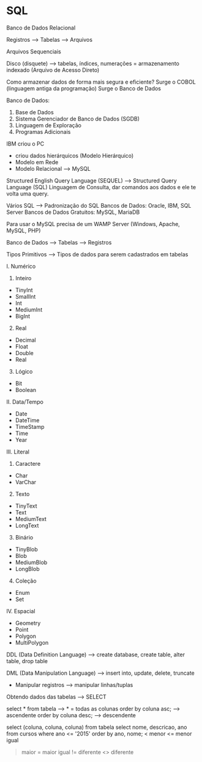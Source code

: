 # SQL

Banco de Dados Relacional

Registros --> Tabelas --> Arquivos

Arquivos Sequenciais

Disco (disquete) --> tabelas, índices, numerações = armazenamento indexado (Arquivo de Acesso Direto)

Como armazenar dados de forma mais segura e eficiente?
Surge o COBOL (linguagem antiga da programação)
Surge o Banco de Dados

Banco de Dados:
1. Base de Dados
2. Sistema Gerenciador de Banco de Dados (SGDB)
3. Linguagem de Exploração
4. Programas Adicionais

IBM criou o PC
- criou dados hierárquicos (Modelo Hierárquico)
- Modelo em Rede
- Modelo Relacional --> MySQL

Structured English Query Language (SEQUEL) --> Structured Query Language (SQL)
Linguagem de Consulta, dar comandos aos dados e ele te volta uma query.

Vários SQL --> Padronização do SQL
Bancos de Dados: Oracle, IBM, SQL Server
Bancos de Dados Gratuitos: MySQL, MariaDB

Para usar o MySQL precisa de um WAMP Server (Windows, Apache, MySQL, PHP)

Banco de Dados --> Tabelas --> Registros

Tipos Primitivos --> Tipos de dados para serem cadastrados em tabelas

I. Numérico
1. Inteiro
- TinyInt
- SmallInt
- Int
- MediumInt
- BigInt
2. Real
- Decimal
- Float
- Double
- Real
3. Lógico
- Bit
- Boolean

II. Data/Tempo
- Date
- DateTime
- TimeStamp
- Time
- Year

III. Literal
1. Caractere
- Char
- VarChar
2. Texto
- TinyText
- Text
- MediumText
- LongText
3. Binário
- TinyBlob
- Blob
- MediumBlob
- LongBlob
4. Coleção
- Enum
- Set

IV. Espacial
- Geometry
- Point
- Polygon
- MultiPolygon

DDL (Data Definition Language) --> create database, create table, alter table, drop table

DML (Data Manipulation Language) --> insert into, update, delete, truncate
- Manipular registros --> manipular linhas/tuplas

Obtendo dados das tabelas --> SELECT

select * from tabela --> * = todas as colunas
order by coluna asc; --> ascendente
order by coluna desc; --> descendente


select (coluna, coluna, coluna) from tabela
select nome, descricao, ano from cursos
where ano <= '2015'
order by ano, nome;
< menor
<= menor igual
> maior
>= maior igual
!= diferente
<> diferente
